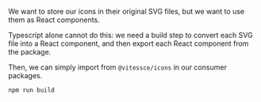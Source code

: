 We want to store our icons in their original SVG files, but we want to use them as React components.

Typescript alone cannot do this: we need a build step to convert each SVG file into a React component, and then export each React component from the package.

Then, we can simply import from `@vitessce/icons` in our consumer packages.

```sh
npm run build
```